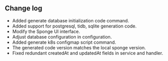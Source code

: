 ## Change log

- Added generate database initialization code command.
- Added support for postgresql, tidb, sqlite generation code.
- Modify the Sponge UI interface.
- Adjust database configuration in configuration.
- Added generate k8s configmap script command.
- The generated code version matches the local sponge version.
- Fixed redundant createdAt and updatedAt fields in service and handler.
